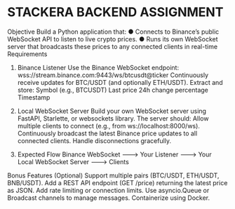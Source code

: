# STACKERA BACKEND ASSIGNMENT

Objective
Build a Python application that:
● Connects to Binance’s public WebSocket API to listen to live crypto prices.
● Runs its own WebSocket server that broadcasts these prices to any
connected clients in real-time
Requirements
1. Binance Listener
Use the Binance WebSocket endpoint:
wss://stream.binance.com:9443/ws/btcusdt@ticker
Continuously receive updates for BTC/USDT (and optionally ETH/USDT).
Extract and store:
Symbol (e.g., BTCUSDT)
Last price
24h change percentage
Timestamp

2. Local WebSocket Server
Build your own WebSocket server using FastAPI, Starlette, or websockets
library.
The server should:
Allow multiple clients to connect (e.g., from ws://localhost:8000/ws).
Continuously broadcast the latest Binance price updates to all
connected clients.
Handle disconnections gracefully.

3. Expected Flow
Binance WebSocket ---> Your Listener ---> Your Local WebSocket Server --->
Clients

Bonus Features (Optional)
Support multiple pairs (BTC/USDT, ETH/USDT, BNB/USDT).
Add a REST API endpoint (GET /price) returning the latest price as JSON.
Add rate limiting or connection limits.
Use asyncio.Queue or Broadcast channels to manage messages.
Containerize using Docker.